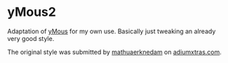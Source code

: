 # yMous2

Adaptation of [yMous](http://www.adiumxtras.com/index.php?a=xtras&xtra_id=5474) for my own use. 
Basically just tweaking an already very good style.

The original style was submitted by [mathuaerknedam](http://www.adiumxtras.com/index.php?a=users&do=profile&user_id=366)
on [adiumxtras.com](http://www.adiumxtras.com).

